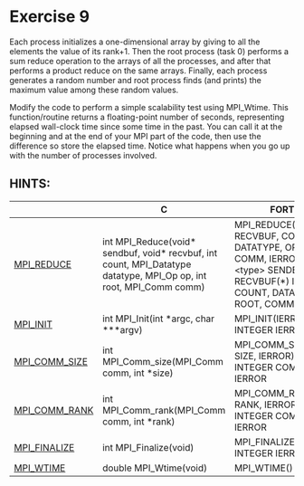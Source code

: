 # Exercise 9

Each process initializes a one-dimensional array by giving to all the elements the value of its rank+1. Then the root process (task 0) performs a sum reduce operation to the arrays of all the processes, and after that performs a product reduce on the same arrays. Finally, each process generates a random number and root process finds (and prints) the maximum value among these random values.

Modify the code to perform a simple scalability test using MPI_Wtime. This function/routine returns a floating-point number of seconds, representing elapsed wall-clock time since some time in the past. You can call it at the beginning and at the end of your MPI part of the code, then use the difference so store the elapsed time. Notice what happens when you go up with the number of processes involved.

## HINTS:

|    | **C** | **FORTRAN** |
|----|-------|-------------|
| [MPI_REDUCE](https://www.open-mpi.org/doc/v3.1/man3/MPI_Reduce.3.php) | int MPI_Reduce(void\* sendbuf, void\* recvbuf, int count, MPI_Datatype datatype, MPI_Op op, int root, MPI_Comm comm) | MPI_REDUCE(SENDBUF, RECVBUF, COUNT, DATATYPE, OP, ROOT, COMM, IERROR) <br> \<type> SENDBUF(\*), RECVBUF(\*) INTEGER COUNT, DATATYPE, OP, ROOT, COMM, IERROR |
| [MPI_INIT](https://www.open-mpi.org/doc/v3.1/man3/MPI_Init.3.php) | int MPI_Init(int \*argc, char \***argv) | MPI_INIT(IERROR) <br> INTEGER IERROR |
| [MPI_COMM_SIZE](https://www.open-mpi.org/doc/v3.1/man3/MPI_Comm_size.3.php) | int MPI_Comm_size(MPI_Comm comm, int \*size) | MPI_COMM_SIZE(COMM, SIZE, IERROR) <br> INTEGER COMM, SIZE, IERROR |
| [MPI_COMM_RANK](https://www.open-mpi.org/doc/v3.1/man3/MPI_Comm_rank.3.php) | int MPI_Comm_rank(MPI_Comm comm, int \*rank) | MPI_COMM_RANK(COMM, RANK, IERROR) <br> INTEGER COMM, RANK, IERROR |
| [MPI_FINALIZE](https://www.open-mpi.org/doc/v3.1/man3/MPI_Finalize.3.php) | int MPI_Finalize(void) | MPI_FINALIZE(IERROR) <br> INTEGER IERROR |
| [MPI_WTIME](https://www.open-mpi.org/doc/v3.1/man3/MPI_Wtime.3.php) | double MPI_Wtime(void) | MPI_WTIME() |

